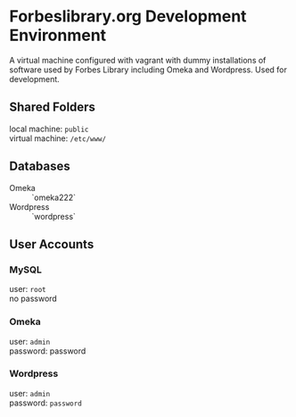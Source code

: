 Forbeslibrary.org Development Environment
===========

A virtual machine configured with vagrant with dummy installations of software used by Forbes Library including Omeka and Wordpress. Used for development.

## Shared Folders

local machine: `public`<br>
virtual machine: `/etc/www/`

## Databases
<dl>
  <dt>Omeka</dt><dd>`omeka222`</dd>
  <dt>Wordpress<dt><dd>`wordpress`</dd>
</dl>

## User Accounts

### MySQL
user: `root`<br>
no password

### Omeka
user: `admin`<br>
password: password

### Wordpress
user: `admin`<br>
password: `password`
